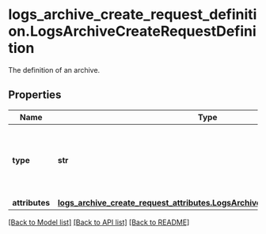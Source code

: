 # logs_archive_create_request_definition.LogsArchiveCreateRequestDefinition

The definition of an archive.
## Properties
Name | Type | Description | Notes
------------ | ------------- | ------------- | -------------
**type** | **str** | The type of the resource. The value should always be archives. | defaults to 'archives'
**attributes** | [**logs_archive_create_request_attributes.LogsArchiveCreateRequestAttributes**](LogsArchiveCreateRequestAttributes.md) |  | [optional] 

[[Back to Model list]](README.md#documentation-for-models) [[Back to API list]](README.md#documentation-for-api-endpoints) [[Back to README]](README.md)


